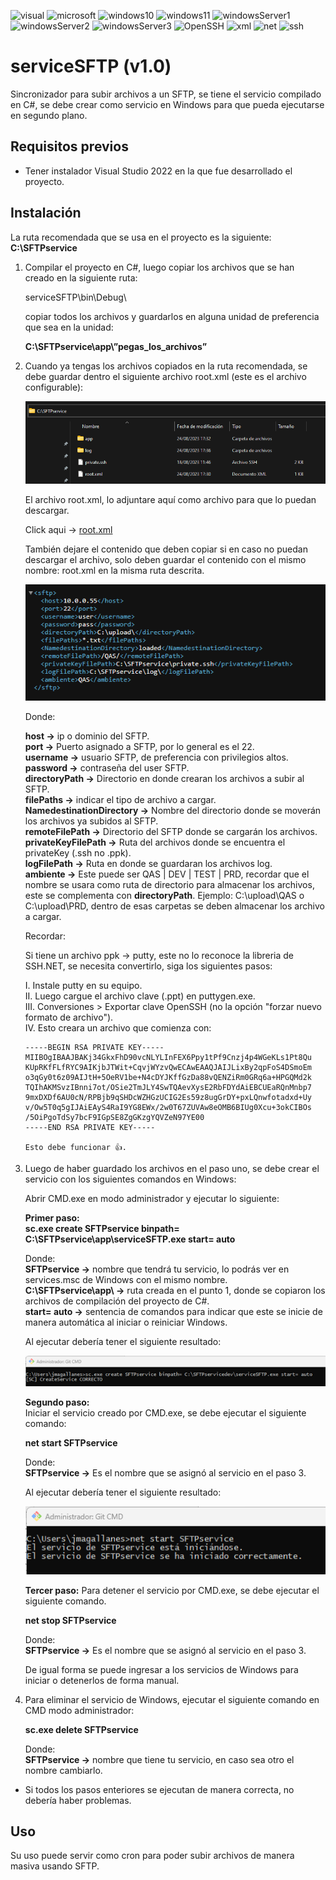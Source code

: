 ![visual](https://img.shields.io/badge/Visual_Studio-2022-blue)
![microsoft](https://img.shields.io/badge/Microsoft-yellowgreen)
![windows10](https://img.shields.io/badge/windows_10-success)
![windows11](https://img.shields.io/badge/windows_11-success)
![windowsServer1](https://img.shields.io/badge/windows_server_2012-success)
![windowsServer2](https://img.shields.io/badge/windows_server_2016-success)
![windowsServer3](https://img.shields.io/badge/windows_server_2019-success)
![OpenSSH](https://img.shields.io/badge/OpenSSH-important)
![xml](https://img.shields.io/badge/XML-important)
![net](https://img.shields.io/badge/.NET_Framework-v4.7-important)
![ssh](https://img.shields.io/badge/SSH.NET-2020.0.2-important)

# serviceSFTP (v1.0)

Sincronizador para subir archivos a un SFTP, se tiene el servicio compilado en C#, se debe crear como servicio en Windows para que pueda ejecutarse en segundo plano.

## Requisitos previos

* Tener instalador Visual Studio 2022 en la que fue desarrollado el proyecto.

## Instalación

La ruta recomendada que se usa en el proyecto es la siguiente: **C:\SFTPservice**

1.	Compilar el proyecto en C#, luego copiar los archivos que se han creado en la siguiente ruta:

  	serviceSFTP\bin\Debug\
  	
    copiar todos los archivos y guardarlos en alguna unidad de preferencia que sea en la unidad:

  	**C:\SFTPservice\app\”pegas_los_archivos”**

2.	Cuando ya tengas los archivos copiados en la ruta recomendada, se debe guardar dentro el siguiente archivo root.xml (este es el archivo configurable):

    ![Alt text](img/image.png)
  	
  	El archivo root.xml, lo adjuntare aquí como archivo para que lo puedan descargar.
  	
    Click aqui -> [root.xml](archivos/root.xml)

  	También dejare el contenido que deben copiar si en caso no puedan descargar el archivo, solo deben guardar el contenido con el mismo nombre: root.xml en la misma ruta descrita.

    ![img-estructura-xml-serviceSFTP](img/image-1.png)

    Donde:
  	
    **host ->** ip o dominio del SFTP.  
    **port ->** Puerto asignado a SFTP, por lo general es el 22.  
    **username ->** usuario SFTP, de preferencia con privilegios altos.  
    **password ->** contraseña del user SFTP.  
    **directoryPath ->** Directorio en donde crearan los archivos a subir al SFTP.  
    **filePaths ->** indicar el tipo de archivo a cargar.  
    **NamedestinationDirectory ->** Nombre del directorio donde se moverán los archivos ya subidos al SFTP.  
    **remoteFilePath ->** Directorio del SFTP donde se cargarán los archivos.  
  	**privateKeyFilePath ->** Ruta del archivos donde se encuentra el privateKey (.ssh no .ppk).  
    **logFilePath ->** Ruta en donde se guardaran los archivos log.  
	**ambiente ->** Este puede ser QAS | DEV | TEST | PRD, recordar que el nombre se usara como ruta de directorio para almacenar los archivos, este se complementa con **directoryPath**. Ejemplo: C:\upload\QAS o C:\upload\PRD, dentro de esas carpetas se deben almacenar los archivo a cargar.  

    Recordar:
  	
    Si tiene un archivo ppk -> putty, este no lo reconoce la libreria de SSH.NET, se necesita convertirlo, siga los siguientes pasos:
    
      I. Instale putty en su equipo.  
     II. Luego cargue el archivo clave (.ppt) en puttygen.exe.  
    III. Conversiones > Exportar clave OpenSSH (no la opción "forzar nuevo formato de archivo").  
     IV. Esto creara un archivo que comienza con:  
     ```
    -----BEGIN RSA PRIVATE KEY-----  
    MIIBOgIBAAJBAKj34GkxFhD90vcNLYLInFEX6Ppy1tPf9Cnzj4p4WGeKLs1Pt8Qu  
    KUpRKfFLfRYC9AIKjbJTWit+CqvjWYzvQwECAwEAAQJAIJLixBy2qpFoS4DSmoEm  
    o3qGy0t6z09AIJtH+5OeRV1be+N4cDYJKffGzDa88vQENZiRm0GRq6a+HPGQMd2k  
    TQIhAKMSvzIBnni7ot/OSie2TmJLY4SwTQAevXysE2RbFDYdAiEBCUEaRQnMnbp7  
    9mxDXDf6AU0cN/RPBjb9qSHDcWZHGzUCIG2Es59z8ugGrDY+pxLQnwfotadxd+Uy  
    v/Ow5T0q5gIJAiEAyS4RaI9YG8EWx/2w0T67ZUVAw8eOMB6BIUg0Xcu+3okCIBOs  
    /5OiPgoTdSy7bcF9IGpSE8ZgGKzgYQVZeN97YE00  
    -----END RSA PRIVATE KEY-----
    
    Esto debe funcionar 👍.  
3.	Luego de haber guardado los archivos en el paso uno, se debe crear el servicio con los siguientes comandos en Windows:

    Abrir CMD.exe en modo administrador y ejecutar lo siguiente:

    **Primer paso:**  
    **sc.exe create SFTPservice binpath= C:\SFTPservice\app\serviceSFTP.exe start= auto**
    
    Donde:  
    **SFTPservice ->** nombre que tendrá tu servicio, lo podrás ver en services.msc de Windows con el mismo nombre.  
    **C:\SFTPservice\app\ ->** ruta creada en el punto 1, donde se copiaron los archivos de compilación del proyecto de C#.  
    **start= auto ->** sentencia de comandos para indicar que este se inicie de manera automática al iniciar o reiniciar Windows.  
    
    Al ejecutar debería tener el siguiente resultado:
  	
    ![img-crear-service](img/image-2.png)

    **Segundo paso:**  
    Iniciar el servicio creado por CMD.exe, se debe ejecutar el siguiente comando:
    
    **net start SFTPservice**
    
    Donde:  
    **SFTPservice ->** Es el nombre que se asignó al servicio en el paso 3.
    
    Al ejecutar debería tener el siguiente resultado:

  	![img-iniciar-service](img/image-3.png)

    **Tercer paso:**
    Para detener el servicio por CMD.exe, se debe ejecutar el siguiente comando.
    
    **net stop SFTPservice**
    
    Donde:  
    **SFTPservice ->** Es el nombre que se asignó al servicio en el paso 3.  
    
    De igual forma se puede ingresar a los servicios de Windows para iniciar o detenerlos de forma manual.

4.	Para eliminar el servicio de Windows, ejecutar el siguiente comando en CMD modo administrador:

    **sc.exe delete SFTPservice**
    
    Donde:  
    **SFTPservice ->** nombre que tiene tu servicio, en caso sea otro el nombre cambiarlo.
  	
* Si todos los pasos enteriores se ejecutan de manera correcta, no debería haber problemas.

## Uso

Su uso puede servir como cron para poder subir archivos de manera masiva usando SFTP.
